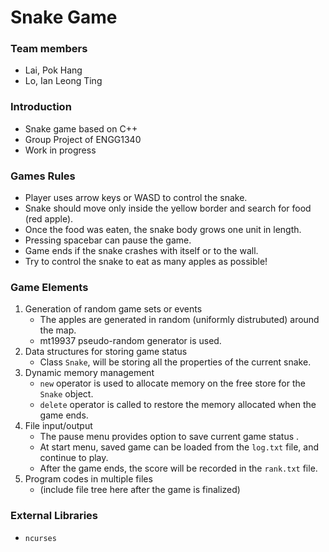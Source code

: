 # Snake Game
### Team members
- Lai, Pok Hang
- Lo, Ian Leong Ting

### Introduction
- Snake game based on C++
- Group Project of ENGG1340
- Work in progress

### Games Rules
- Player uses arrow keys or WASD to control the snake.
- Snake should move only inside the yellow border and search for food (red apple).
- Once the food was eaten, the snake body grows one unit in length.
- Pressing spacebar can pause the game.
- Game ends if the snake crashes with itself or to the wall.
- Try to control the snake to eat as many apples as possible!

### Game Elements
1. Generation of random game sets or events
    - The apples are generated in random (uniformly distrubuted) around the map.
    - mt19937 pseudo-random generator is used.
2. Data structures for storing game status
    - Class `Snake`, will be storing all the properties of the current snake.
3. Dynamic memory management
    - `new` operator is used to allocate memory on the free store for the `Snake` object.
    - `delete` operator is called to restore the memory allocated when the game ends.
4. File input/output
    - The pause menu provides option to save current game status .
    - At start menu, saved game can be loaded from the `log.txt` file, and continue to play.
    - After the game ends, the score will be recorded in the `rank.txt` file.
5. Program codes in multiple files
    - (include file tree here after the game is finalized)

### External Libraries
- `ncurses`